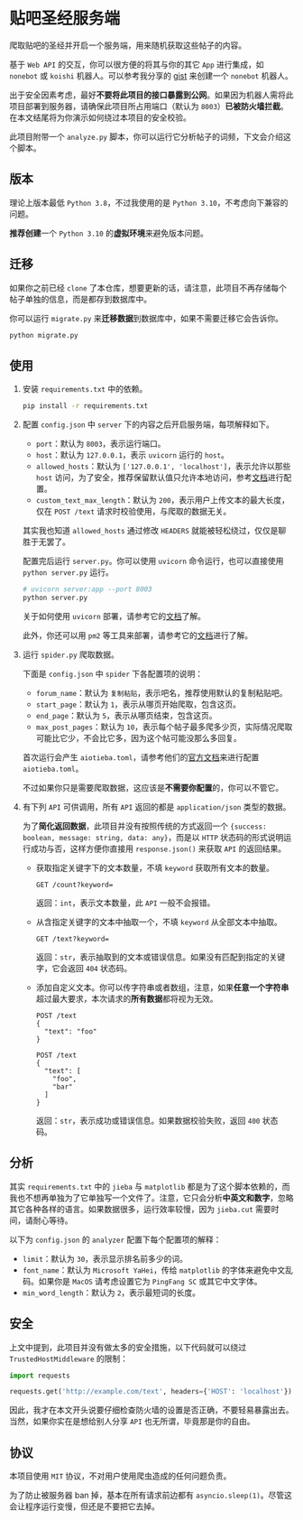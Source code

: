 # 贴吧圣经服务端

爬取贴吧的圣经并开启一个服务端，用来随机获取这些帖子的内容。

基于 `Web API` 的交互，你可以很方便的将其与你的其它 `App` 进行集成，如 `nonebot` 或 `koishi` 机器人。可以参考我分享的 [gist](https://gist.github.com/kifuan/1b440cd848c3677f3486904f8ad2e44b) 来创建一个 `nonebot` 机器人。

出于安全因素考虑，最好**不要将此项目的接口暴露到公网**。如果因为机器人需将此项目部署到服务器，请确保此项目所占用端口（默认为 `8003`）**已被防火墙拦截**。在本文结尾将为你演示如何绕过本项目的安全校验。

此项目附带一个 `analyze.py` 脚本，你可以运行它分析帖子的词频，下文会介绍这个脚本。

## 版本

理论上版本最低 `Python 3.8`，不过我使用的是 `Python 3.10`，不考虑向下兼容的问题。

**推荐创建**一个 `Python 3.10` 的**虚拟环境**来避免版本问题。


## 迁移

如果你之前已经 `clone` 了本仓库，想要更新的话，请注意，此项目不再存储每个帖子单独的信息，而是都存到数据库中。

你可以运行 `migrate.py` 来**迁移数据**到数据库中，如果不需要迁移它会告诉你。

```bash
python migrate.py
```

## 使用

1. 安装 `requirements.txt` 中的依赖。

   ```bash
   pip install -r requirements.txt
   ```

2. 配置 `config.json` 中 `server` 下的内容之后开启服务端，每项解释如下。
   
   + `port`：默认为 `8003`，表示运行端口。
   + `host`：默认为 `127.0.0.1`，表示 `uvicorn` 运行的 `host`。
   + `allowed_hosts`：默认为 `['127.0.0.1', 'localhost']`，表示允许以那些 `host` 访问，为了安全，推荐保留默认值只允许本地访问，参考[文档](https://fastapi.tiangolo.com/zh/advanced/middleware/#trustedhostmiddleware)进行配置。
   + `custom_text_max_length`：默认为 `200`，表示用户上传文本的最大长度，仅在 `POST /text` 请求时校验使用，与爬取的数据无关。

   其实我也知道 `allowed_hosts` 通过修改 `HEADERS` 就能被轻松绕过，仅仅是聊胜于无罢了。

   配置完后运行 `server.py`。你可以使用 `uvicorn` 命令运行，也可以直接使用 `python server.py` 运行。

   ```bash
   # uvicorn server:app --port 8003
   python server.py
   ```

   关于如何使用 `uvicorn` 部署，请参考它的[文档](http://www.uvicorn.org/deployment/)了解。

   此外，你还可以用 `pm2` 等工具来部署，请参考它的[文档](https://pm2.keymetrics.io/docs/usage/quick-start/)进行了解。

3. 运行 `spider.py` 爬取数据。

   下面是 `config.json` 中 `spider` 下各配置项的说明：

   + `forum_name`：默认为 `复制粘贴`，表示吧名，推荐使用默认的复制粘贴吧。
   + `start_page`：默认为 `1`，表示从哪页开始爬取，包含这页。
   + `end_page`：默认为 `5`，表示从哪页结束，包含这页。
   + `max_post_pages`：默认为 `10`，表示每个帖子最多爬多少页，实际情况爬取可能比它少，不会比它多，因为这个帖可能没那么多回复。

   首次运行会产生 `aiotieba.toml`，请参考他们的[官方文档](https://v-8.top/tutorial/quickstart/#_4)来进行配置 `aiotieba.toml`。

   不过如果你只是需要爬取数据，这应该是**不需要你配置**的，你可以不管它。

4. 有下列 `API` 可供调用，所有 `API` 返回的都是 `application/json` 类型的数据。

   为了**简化返回数据**，此项目并没有按照传统的方式返回一个 `{success: boolean, message: string, data: any}`，而是以 `HTTP` 状态码的形式说明运行成功与否，这样方便你直接用 `response.json()` 来获取 `API` 的返回结果。

   + 获取指定关键字下的文本数量，不填 `keyword` 获取所有文本的数量。

     ```http
     GET /count?keyword=
     ```

     返回：`int`，表示文本数量，此 `API` 一般不会报错。

   + 从含指定关键字的文本中抽取一个，不填 `keyword` 从全部文本中抽取。

     ```http
     GET /text?keyword=
     ```

     返回：`str`，表示抽取到的文本或错误信息。如果没有匹配到指定的关键字，它会返回 `404` 状态码。

   + 添加自定义文本。你可以传字符串或者数组，注意，如果**任意一个字符串**超过最大要求，本次请求的**所有数据**都将视为无效。

     ```http
     POST /text
     {
       "text": "foo"
     }
     
     POST /text
     {
       "text": [
         "foo",
         "bar"
       ]
     }
     ```
     
     返回：`str`，表示成功或错误信息。如果数据校验失败，返回 `400` 状态码。


## 分析

其实 `requirements.txt` 中的 `jieba` 与 `matplotlib` 都是为了这个脚本依赖的，而我也不想再单独为了它单独写一个文件了。注意，它只会分析**中英文和数字**，忽略其它各种各样的语言。如果数据很多，运行效率较慢，因为 `jieba.cut` 需要时间，请耐心等待。

以下为 `config.json` 的 `analyzer` 配置下每个配置项的解释：

+ `limit`：默认为 `30`，表示显示排名前多少的词。
+ `font_name`：默认为 `Microsoft YaHei`，传给 `matplotlib` 的字体来避免中文乱码。如果你是 `MacOS` 请考虑设置它为 `PingFang SC` 或其它中文字体。
+ `min_word_length`：默认为 `2`，表示最短词的长度。

## 安全

上文中提到，此项目并没有做太多的安全措施，以下代码就可以绕过 `TrustedHostMiddleware` 的限制：

```py
import requests

requests.get('http://example.com/text', headers={'HOST': 'localhost'})
```

因此，我才在本文开头说要仔细检查防火墙的设置是否正确，不要轻易暴露出去。当然，如果你实在是想给别人分享 `API` 也无所谓，毕竟那是你的自由。


## 协议

本项目使用 `MIT` 协议，不对用户使用爬虫造成的任何问题负责。

为了防止被服务器 ban 掉，基本在所有请求前边都有 `asyncio.sleep(1)`。尽管这会让程序运行变慢，但还是不要把它去掉。

